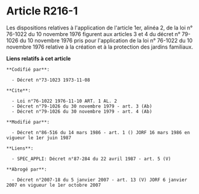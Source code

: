 # Article R216-1

Les dispositions relatives à l'application de l'article 1er, alinéa 2, de la loi n° 76-1022 du 10 novembre 1976 figurent aux
articles 3 et 4 du décret n° 79-1026 du 10 novembre 1976 pris pour l'application de la loi n° 76-1022 du 10 novembre 1976
relative à la création et à la protection des jardins familiaux.

**Liens relatifs à cet article**

	**Codifié par**:

	  - Décret n°73-1023 1973-11-08

	**Cite**:

	  - Loi n°76-1022 1976-11-10 ART. 1 AL. 2
	  - Décret n°79-1026 du 30 novembre 1979 - art. 3 (Ab)
	  - Décret n°79-1026 du 30 novembre 1979 - art. 4 (Ab)

	**Modifié par**:

	  - Décret n°86-516 du 14 mars 1986 - art. 1 () JORF 16 mars 1986 en vigueur le 1er juin 1987

	**Liens**:

	  - SPEC_APPLI: Décret n°87-284 du 22 avril 1987 - art. 5 (V)

	**Abrogé par**:

	  - Décret n°2007-18 du 5 janvier 2007 - art. 13 (V) JORF 6 janvier 2007 en vigueur le 1er octobre 2007
